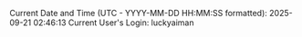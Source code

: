 Current Date and Time (UTC - YYYY-MM-DD HH:MM:SS formatted): 2025-09-21 02:46:13
Current User's Login: luckyaiman
